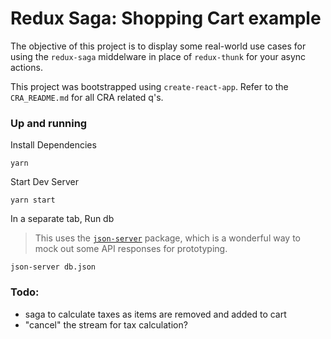 # Redux Saga: Shopping Cart example
The objective of this project is to display some real-world use cases for using the `redux-saga` middelware in place of `redux-thunk` for your async actions.

This project was bootstrapped using `create-react-app`. Refer to the `CRA_README.md` for all CRA related q's.

### Up and running
Install Dependencies
```
yarn
```

Start Dev Server
```
yarn start
```

In a separate tab, Run db
> This uses the [`json-server`](https://github.com/typicode/json-server) package, which is a wonderful way to mock out some API responses for prototyping.
```
json-server db.json
```

### Todo:
- saga to calculate taxes as items are removed and added to cart
- "cancel" the stream for tax calculation?
